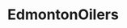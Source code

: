 ---
title: EdmontonOilers
crosslinks:
- hockey
- livven
- place
- CalgaryFlames
- SanJoseSharks
- ImagesOfCalifornia
- OttawaSenators
- autotldr
- FrankOcean
- warriors
- hawks
- NHLChampionshipBelt
- NHLStreams
- clevelandcavs
---
